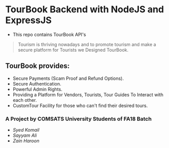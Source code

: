 # TourBook Backend with NodeJS and ExpressJS

- This repo contains TourBook API's

> Tourism is thriving nowadays and to promote tourism and make a secure platform for Tourists we Designed TourBook.

## TourBook provides:

- Secure Payments (Scam Proof and Refund Options).
- Secure Authentication.
- Powerful Admin Rights.
- Providing a Platform for Vendors, Tourists, Tour Guides To Interact with each other.
- CustomTour Facility for those who can't find their desired tours.

### **A Project by COMSATS University Students of FA18 Batch**

- _Syed Komail_
- _Sayyam Ali_
- _Zain Haroon_
